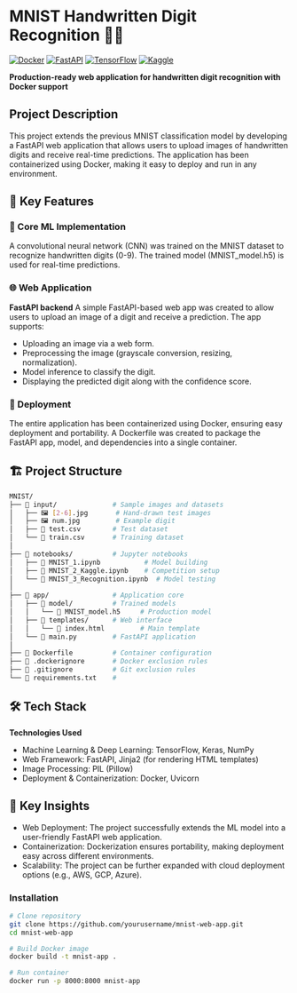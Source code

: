 # **MNIST Handwritten Digit Recognition** 🔢🧠

[![Docker](https://img.shields.io/badge/Docker-✓-blue?logo=docker)](https://www.docker.com/)
[![FastAPI](https://img.shields.io/badge/FastAPI-✓-green?logo=fastapi)](https://fastapi.tiangolo.com/)
[![TensorFlow](https://img.shields.io/badge/TensorFlow-2.12-FF6F00?logo=tensorflow)](https://www.tensorflow.org/)
[![Kaggle](https://img.shields.io/badge/Kaggle-Competition-20BEFF?logo=kaggle)](https://www.kaggle.com/marti0)

**Production-ready web application for handwritten digit recognition with Docker support**


## Project Description
This project extends the previous MNIST classification model by developing a FastAPI web application that allows users to upload images of handwritten digits and receive real-time predictions. The application has been containerized using Docker, making it easy to deploy and run in any environment.

## 🚀 Key Features

### 🧠 Core ML Implementation
A convolutional neural network (CNN) was trained on the MNIST dataset to recognize handwritten digits (0-9).
The trained model (MNIST_model.h5) is used for real-time predictions.

### 🌐 Web Application
**FastAPI backend** A simple FastAPI-based web app was created to allow users to upload an image of a digit and receive a prediction.
The app supports:
- Uploading an image via a web form.
- Preprocessing the image (grayscale conversion, resizing, normalization).
- Model inference to classify the digit.
- Displaying the predicted digit along with the confidence score.

### 🐳 Deployment
The entire application has been containerized using Docker, ensuring easy deployment and portability.
A Dockerfile was created to package the FastAPI app, model, and dependencies into a single container.

## 🏗️ Project Structure

```bash
MNIST/
├── 📁 input/              # Sample images and datasets
│   ├── 🖼️ [2-6].jpg       # Hand-drawn test images
│   ├── 🖼️ num.jpg         # Example digit
│   ├── 📄 test.csv        # Test dataset
│   └── 📄 train.csv       # Training dataset
│
├── 📁 notebooks/          # Jupyter notebooks
│   ├── 📘 MNIST_1.ipynb           # Model building
│   ├── 📘 MNIST_2_Kaggle.ipynb    # Competition setup
│   └── 📘 MNIST_3_Recognition.ipynb  # Model testing
│
├── 📁 app/                # Application core
│   ├── 📁 model/          # Trained models
│   │   └── 🧠 MNIST_model.h5     # Production model
│   ├── 📁 templates/      # Web interface
│   │   └── 🎨 index.html         # Main template
│   └── 🐍 main.py         # FastAPI application
│
├── 🐳 Dockerfile          # Container configuration
├── 📛 .dockerignore       # Docker exclusion rules
├── 📛 .gitignore          # Git exclusion rules
└── 📜 requirements.txt    # 
```

## 🛠 Tech Stack
**Technologies Used**
- Machine Learning & Deep Learning: TensorFlow, Keras, NumPy
- Web Framework: FastAPI, Jinja2 (for rendering HTML templates)
- Image Processing: PIL (Pillow)
- Deployment & Containerization: Docker, Uvicorn


## 🔑 Key Insights
- Web Deployment: The project successfully extends the ML model into a user-friendly FastAPI web application.
- Containerization: Dockerization ensures portability, making deployment easy across different environments.
- Scalability: The project can be further expanded with cloud deployment options (e.g., AWS, GCP, Azure).

### Installation
```bash
# Clone repository
git clone https://github.com/yourusername/mnist-web-app.git
cd mnist-web-app

# Build Docker image
docker build -t mnist-app .

# Run container
docker run -p 8000:8000 mnist-app
```
